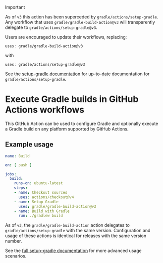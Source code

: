 > [!IMPORTANT]
> As of `v3` this action has been superceded by `gradle/actions/setup-gradle`.
> Any workflow that uses `gradle/gradle-build-action@v3` will transparently delegate to `gradle/actions/setup-gradle@v3`.
>
> Users are encouraged to update their workflows, replacing:
> ```
> uses: gradle/gradle-build-action@v3
> ```
>
> with
> ```
> uses: gradle/actions/setup-gradle@v3
> ```
>
> See the [setup-gradle documentation](https://github.com/gradle/actions/tree/main/setup-gradle) for up-to-date documentation for `gradle/actions/setup-gradle`. 

# Execute Gradle builds in GitHub Actions workflows

This GitHub Action can be used to configure Gradle and optionally execute a Gradle build on any platform supported by GitHub Actions.

## Example usage

```yaml
name: Build

on: [ push ]

jobs:
  build:
    runs-on: ubuntu-latest
    steps:
    - name: Checkout sources
      uses: actions/checkout@v4
    - name: Setup Gradle
      uses: gradle/gradle-build-action@v3
    - name: Build with Gradle
      run: ./gradlew build
```

As of `v3`, the `gradle/gradle-build-action` action delegates to `gradle/actions/setup-gradle` with the same version.
Configuration and usage of these actions is identical for releases with the same version number.

See the [full setup-gradle documentation](https://github.com/gradle/actions/tree/main/setup-gradle) for more advanced usage scenarios. 
